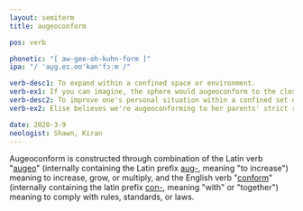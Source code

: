 ```yaml
---
layout: semiterm
title: augeoconform

pos: verb

phonetic: "[ aw-gee-oh-kuhn-form ]"
ipa: "/ 'au̯ɡ.eɪ.oʊ'kən'fɔːm /"

verb-desc1: To expand within a confined space or environment.
verb-ex1: If you can imagine, the sphere would augeoconform to the closed box's edges.
verb-desc2: To improve one's personal situation within a confined set of circumstances or restricted society.
verb-ex2: Elise believes we're augeoconforming to her parents' strict rules.

date: 2020-3-9
neologist: Shawn, Kiran
---
```


<p class="info-text">Augeoconform is constructed through combination of the Latin verb "<a href="https://en.wiktionary.org/wiki/augeo">augeo</a>" (internally containing the Latin prefix <a href="https://www.etymonline.com/word/*aug-">aug-</a>, meaning "to increase") meaning to increase, grow, or multiply, and the English verb "<a href="https://en.wiktionary.org/wiki/conform">conform</a>" (internally containing the latin prefix <a href="https://en.wiktionary.org/wiki/con-">con-</a>, meaning "with" or "together") meaning to comply with rules, standards, or laws.</p>